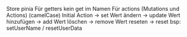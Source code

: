 Store pinia
Für getters kein get im Namen
Für actions (Mutations und Actions) (camelCase)
Initial Action -> set
Wert ändern -> update
Wert hinzufügen -> add
Wert löschen -> remove
Wert reseten -> reset
bsp: setUserName / resetUserData
